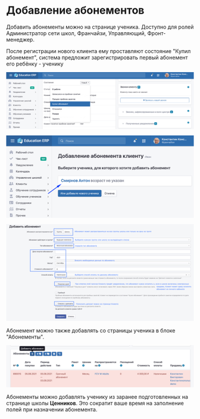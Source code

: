 # Добавление абонементов

Добавить абонементы можно на странице ученика. Доступно для ролей Администратор сети школ, Франчайзи, Управляющий, Фронт-менеджер.

После регистрации нового клиента ему проставляют состояние  "Купил абонемент", система предложит зарегистрировать первый абонемент его ребёнку - ученику

![Состояние клиента можно изменить на странице клиента](<../.gitbook/assets/image (1) (1).png>)

![Выберите ученика или создайте нового](<../.gitbook/assets/image (2) (1).png>)

![Добавьте абонемент ученику](<../.gitbook/assets/image (3) (1).png>)

Абонемент можно также добавлять со страницы ученика в блоке "Абонементы".

![](<../.gitbook/assets/image (14).png>)

Абонементы можно добавлять ученику из заранее подготовленных на странице школы **Ценников**. Это сократит ваше время на заполнение полей при назначении абонемента.
